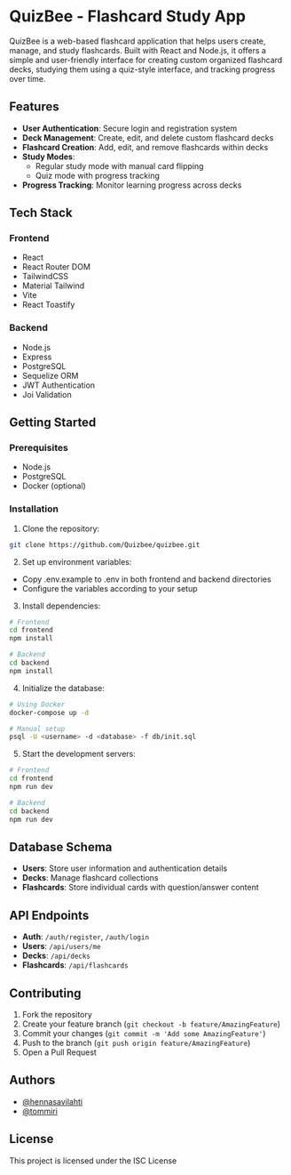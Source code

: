 # QuizBee - Flashcard Study App

QuizBee is a web-based flashcard application that helps users create, manage, and study flashcards. Built with React and Node.js, it offers a simple and user-friendly interface for creating custom organized flashcard decks, studying them using a quiz-style interface, and tracking progress over time.

## Features

- **User Authentication**: Secure login and registration system
- **Deck Management**: Create, edit, and delete custom flashcard decks
- **Flashcard Creation**: Add, edit, and remove flashcards within decks
- **Study Modes**:
  - Regular study mode with manual card flipping
  - Quiz mode with progress tracking
- **Progress Tracking**: Monitor learning progress across decks

## Tech Stack

### Frontend

- React
- React Router DOM
- TailwindCSS
- Material Tailwind
- Vite
- React Toastify

### Backend

- Node.js
- Express
- PostgreSQL
- Sequelize ORM
- JWT Authentication
- Joi Validation

## Getting Started

### Prerequisites

- Node.js
- PostgreSQL
- Docker (optional)

### Installation

1. Clone the repository:

```bash
git clone https://github.com/Quizbee/quizbee.git
```

2. Set up environment variables:

- Copy .env.example to .env in both frontend and backend directories
- Configure the variables according to your setup

3. Install dependencies:

```bash
# Frontend
cd frontend
npm install

# Backend
cd backend
npm install
```

4. Initialize the database:

```bash
# Using Docker
docker-compose up -d

# Manual setup
psql -U <username> -d <database> -f db/init.sql
```

5. Start the development servers:

```bash
# Frontend
cd frontend
npm run dev

# Backend
cd backend
npm run dev
```

## Database Schema

- **Users**: Store user information and authentication details
- **Decks**: Manage flashcard collections
- **Flashcards**: Store individual cards with question/answer content

## API Endpoints

- **Auth**: `/auth/register`, `/auth/login`
- **Users**: `/api/users/me`
- **Decks**: `/api/decks`
- **Flashcards**: `/api/flashcards`

## Contributing

1. Fork the repository
2. Create your feature branch (`git checkout -b feature/AmazingFeature`)
3. Commit your changes (`git commit -m 'Add some AmazingFeature'`)
4. Push to the branch (`git push origin feature/AmazingFeature`)
5. Open a Pull Request

## Authors

- [@hennasavilahti](https://www.github.com/hennasavilahti)
- [@tommiri](https://www.github.com/tommiri)

## License

This project is licensed under the ISC License
